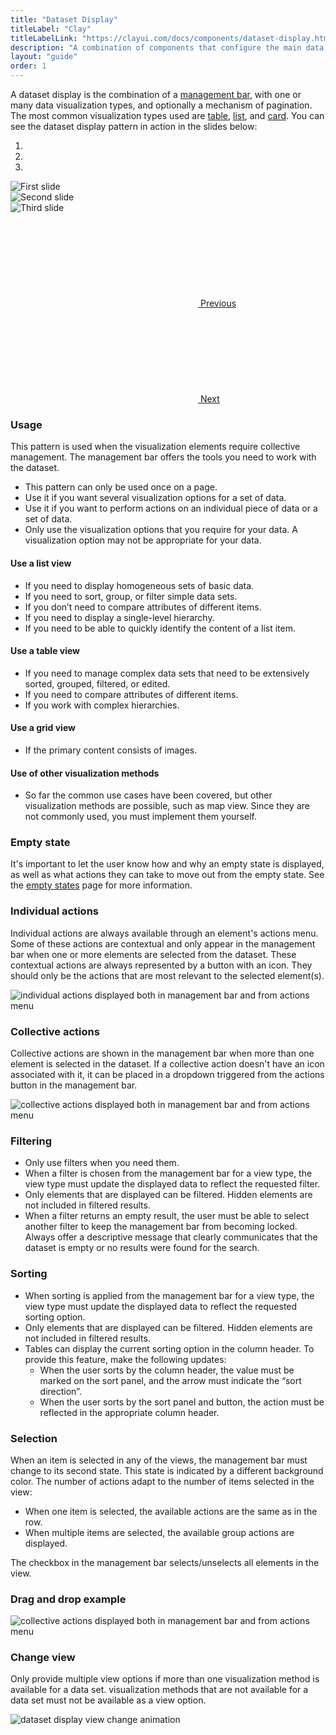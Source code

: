 ```yaml
---
title: "Dataset Display"
titleLabel: "Clay"
titleLabelLink: "https://clayui.com/docs/components/dataset-display.html"
description: "A combination of components that configure the main data management pattern of the system."
layout: "guide"
order: 1
---
```




A dataset display is the combination of a [management bar](./management_bar.html), with one or many data visualization types, and optionally a mechanism of pagination. The most common visualization types used are [table](./table.html), [list](./list.html), and [card](./card.html). You can see the dataset display pattern in action in the slides below:

<div id="carouselExampleIndicators" class="carousel slide" data-ride="carousel">
  <ol class="carousel-indicators">
    <li data-target="#carouselExampleIndicators" data-slide-to="0" class="active"></li>
    <li data-target="#carouselExampleIndicators" data-slide-to="1"></li>
    <li data-target="#carouselExampleIndicators" data-slide-to="2"></li>
  </ol>
  <div class="carousel-inner">
    <div class="carousel-item active">
      <img class="d-block w-100" src="../../../images/DTTableView.jpg" alt="First slide">
    </div>
    <div class="carousel-item">
      <img class="d-block w-100" src="../../../images/DTListView.jpg" alt="Second slide">
    </div>
    <div class="carousel-item">
      <img class="d-block w-100" src="../../../images/DTCardView.jpg" alt="Third slide">
    </div>
  </div>
  <a class="carousel-control-prev" href="#carouselExampleIndicators" role="button" data-slide="prev">
   <svg class="lexicon-icon lexicon-icon-angle-left"><use xlink:href="/vendor/lexicon/icons.svg#angle-left"></use></svg>
    <span class="sr-only">Previous</span>
  </a>
  <a class="carousel-control-next" href="#carouselExampleIndicators" role="button" data-slide="next">
    <svg class="lexicon-icon lexicon-icon-angle-right"><use xlink:href="/vendor/lexicon/icons.svg#angle-right"></use></svg>
    <span class="sr-only">Next</span>
  </a>
</div>


### Usage
This pattern is used when the visualization elements require collective management. The management bar offers the tools you need to work with the dataset.
* This pattern can only be used once on a page.
* Use it if you want several visualization options for a set of data.
* Use it if you want to perform actions on an individual piece of data or a set of data.
* Only use the visualization options that you require for your data. A visualization option may not be appropriate for your data.

#### Use a list view
* If you need to display homogeneous sets of basic data.
* If you need to sort, group, or filter simple data sets.
* If you don’t need to compare attributes of different items.
* If you need to display a single-level hierarchy.
* If you need to be able to quickly identify the content of a list item.

#### Use a table view
* If you need to manage complex data sets that need to be extensively sorted, grouped, filtered, or edited.
* If you need to compare attributes of different items.
* If you work with complex hierarchies.

#### Use a grid view
* If the primary content consists of images.
 
#### Use of other visualization methods
* So far the common use cases have been covered, but other visualization methods are possible, such as map view. Since they are not commonly used, you must implement them yourself.



### Empty state

It's important to let the user know how and why an empty state is displayed, as well as what actions they can take to move out from the empty state. See the [empty states](./emptyStates.html) page for more information.

### Individual actions

Individual actions are always available through an element's actions menu. Some of these actions are contextual and only appear in the management bar when one or more elements are selected from the dataset. These contextual actions are always represented by a button with an icon. They should only be the actions that are most relevant to the selected element(s).

![individual actions displayed both in management bar and from actions menu](../../../images/DatasetDisplayIndividualActions.png)

### Collective actions

Collective actions are shown in the management bar when more than one element is selected in the dataset. If a collective action doesn't have an icon associated with it, it can be placed in a dropdown triggered from the actions button in the management bar.

![collective actions displayed both in management bar and from actions menu](../../../images/DatasetDisplayGroupActions.png)

### Filtering
* Only use filters when you need them.
* When a filter is chosen from the management bar for a view type, the view type must update the displayed data to reflect the requested filter.
* Only elements that are displayed can be filtered. Hidden elements are not included in filtered results.
* When a filter returns an empty result, the user must be able to select another filter to keep the management bar from becoming locked. Always offer a descriptive message that clearly communicates that the dataset is empty or no results were found for the search.
 
### Sorting
* When sorting is applied from the management bar for a view type, the view type must update the displayed data to reflect the requested sorting option.
* Only elements that are displayed can be filtered. Hidden elements are not included in filtered results.
* Tables can display the current sorting option in the column header. To provide this feature, make the following updates:
	* When the user sorts by the column header, the value must be marked on the sort panel, and the arrow must indicate the “sort direction”.
	* When the user sorts by the sort panel and button, the action must be reflected in the appropriate column header.
 
### Selection
When an item is selected in any of the views, the management bar must change to its second state. This state is indicated by a different background color. The number of actions adapt to the number of items selected in the view:
* When one item is selected, the available actions are the same as in the row.
* When multiple items are selected, the available group actions are displayed.

The checkbox in the management bar selects/unselects all elements in the view.


### Drag and drop example

![collective actions displayed both in management bar and from actions menu](../../../images/DatasetDisplayDragDrop.png)

### Change view

Only provide multiple view options if more than one visualization method is available for a data set. visualization methods that are not available for a data set must not be available as a view option.

![dataset display view change animation](../../../images/DatasetDisplayChangeView.gif)
